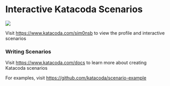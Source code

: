 # Interactive Katacoda Scenarios

[![](http://shields.katacoda.com/katacoda/sim0nsb/count.svg)](https://www.katacoda.com/sim0nsb "Get your profile on Katacoda.com")

Visit https://www.katacoda.com/sim0nsb to view the profile and interactive scenarios

### Writing Scenarios
Visit https://www.katacoda.com/docs to learn more about creating Katacoda scenarios

For examples, visit https://github.com/katacoda/scenario-example
